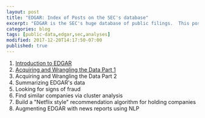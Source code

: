 ```yaml
---
layout: post
title: "EDGAR: Index of Posts on the SEC's database"
excerpt: "EDGAR is the SEC's huge database of public filings.  This post is an index of the series."
categories: blog
tags: [public-data,edgar,sec,analyses]
modified: 2017-12-20T14:17:50-07:00
published: true
---
```

1. [Introduction to EDGAR](/blog/edgar-sec-database-part-i-introducing-edgar/)
1. [Acquiring and Wrangling the Data Part 1](/blog/edgar-sec-database-part-ii-acquiring-the-data/)
1. Acquiring and Wrangling the Data Part 2
1. Summarizing EDGAR's data
1. Looking for signs of fraud
1. Find similar companies via cluster analysis
1. Build a "Netflix style" recommendation algorithm for holding companies
1. Augmenting EDGAR with news reports using NLP